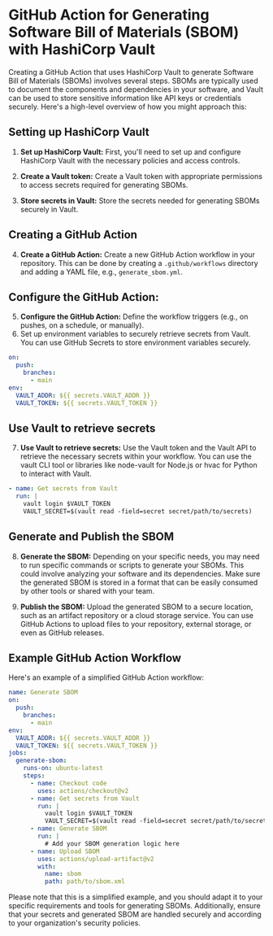 # GitHub Action for Generating Software Bill of Materials (SBOM) with HashiCorp Vault

Creating a GitHub Action that uses HashiCorp Vault to generate Software Bill of Materials (SBOMs) involves several steps. SBOMs are typically used to document the components and dependencies in your software, and Vault can be used to store sensitive information like API keys or credentials securely. Here's a high-level overview of how you might approach this:

## Setting up HashiCorp Vault
1. **Set up HashiCorp Vault:** First, you'll need to set up and configure HashiCorp Vault with the necessary policies and access controls.

2. **Create a Vault token:** Create a Vault token with appropriate permissions to access secrets required for generating SBOMs.

3. **Store secrets in Vault:** Store the secrets needed for generating SBOMs securely in Vault.

## Creating a GitHub Action
4. **Create a GitHub Action:** Create a new GitHub Action workflow in your repository. This can be done by creating a `.github/workflows` directory and adding a YAML file, e.g., `generate_sbom.yml`.

## Configure the GitHub Action:
5. **Configure the GitHub Action:** Define the workflow triggers (e.g., on pushes, on a schedule, or manually).
6. Set up environment variables to securely retrieve secrets from Vault. You can use GitHub Secrets to store environment variables securely.

```yaml
on:
  push:
    branches:
      - main
env:
  VAULT_ADDR: ${{ secrets.VAULT_ADDR }}
  VAULT_TOKEN: ${{ secrets.VAULT_TOKEN }}
```
## Use Vault to retrieve secrets
7. **Use Vault to retrieve secrets:** Use the Vault token and the Vault API to retrieve the necessary secrets within your workflow. You can use the vault CLI tool or libraries like node-vault for Node.js or hvac for Python to interact with Vault.

```yaml
- name: Get secrets from Vault
  run: |
    vault login $VAULT_TOKEN
    VAULT_SECRET=$(vault read -field=secret secret/path/to/secrets)
```

## Generate and Publish the SBOM 
8. **Generate the SBOM:** Depending on your specific needs, you may need to run specific commands or scripts to generate your SBOMs. This could involve analyzing your software and its dependencies. Make sure the generated SBOM is stored in a format that can be easily consumed by other tools or shared with your team.

8. **Publish the SBOM:** Upload the generated SBOM to a secure location, such as an artifact repository or a cloud storage service. You can use GitHub Actions to upload files to your repository, external storage, or even as GitHub releases.


## Example GitHub Action Workflow
Here's an example of a simplified GitHub Action workflow:
```yaml
name: Generate SBOM
on:
  push:
    branches:
      - main
env:
  VAULT_ADDR: ${{ secrets.VAULT_ADDR }}
  VAULT_TOKEN: ${{ secrets.VAULT_TOKEN }}
jobs:
  generate-sbom:
    runs-on: ubuntu-latest
    steps:
      - name: Checkout code
        uses: actions/checkout@v2
      - name: Get secrets from Vault
        run: |
          vault login $VAULT_TOKEN
          VAULT_SECRET=$(vault read -field=secret secret/path/to/secrets)
      - name: Generate SBOM
        run: |
          # Add your SBOM generation logic here
      - name: Upload SBOM
        uses: actions/upload-artifact@v2
        with:
          name: sbom
          path: path/to/sbom.xml
```
Please note that this is a simplified example, and you should adapt it to your specific requirements and tools for generating SBOMs. Additionally, ensure that your secrets and generated SBOM are handled securely and according to your organization's security policies.
